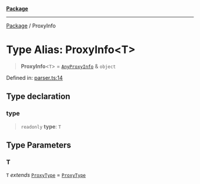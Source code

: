 [**Package**](../README.md)

***

[Package](../globals.md) / ProxyInfo

# Type Alias: ProxyInfo\<T\>

> **ProxyInfo**\<`T`\> = [`AnyProxyInfo`](AnyProxyInfo.md) & `object`

Defined in: [parser.ts:14](https://github.com/AlexXanderGrib/proxy-master/blob/ca5aa337e3a3c6ac87453a9ce0f2477b801f4bc9/src/parser.ts#L14)

## Type declaration

### type

> `readonly` **type**: `T`

## Type Parameters

### T

`T` *extends* [`ProxyType`](ProxyType.md) = [`ProxyType`](ProxyType.md)
